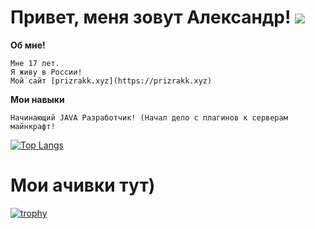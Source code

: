 # Привет, меня зовут Александр! ![](https://komarev.com/ghpvc/?username=Dev-prizrakk)
**Об мне!**

```
Мне 17 лет.
Я живу в России!
Мой сайт [prizrakk.xyz](https://prizrakk.xyz)
```

**Мои навыки**
```
Начинающий JAVA Разработчик! (Начал дело с плагинов к серверам майнкрафт!

```
[![Top Langs](https://github-readme-stats.vercel.app/api/top-langs/?username=Dev-prizrakk)](https://github.com/anuraghazra/github-readme-stats)
# Мои ачивки тут)
[![trophy](https://github-profile-trophy.vercel.app/?username=Dev-prizrakk)](https://github.com/ryo-ma/github-profile-trophy)

